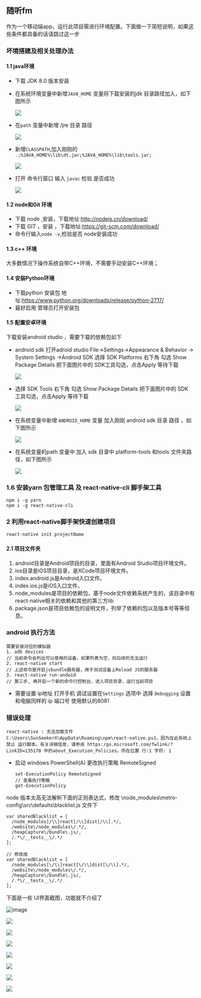 ## 随听fm

作为一个移动端app，运行此项目需进行环境配置。下面做一下简短说明，如果这些条件都具备的话请跳过这一步

### 坏境搭建及相关处理办法

#### 1.1 java环境

- 下载 JDK 8.0 版本安装

- 在系统环境变量中新增`JAVA_HOME` 变量将下载安装的jdk 目录路径加入，如下图所示

  ![](lib\md\javahome.png)

- 在`path` 变量中新增 /jre 目录 路径

  ![](lib\md\jre.png)

- 新增`CLASSPATH`,加入刚刚的 `.;%JAVA_HOME%\lib\dt.jar;%JAVA_HOME%\lib\tools.jar;`

  ![](lib\md\classpath.png)

- 打开 命令行窗口 输入 `javac`  检验 是否成功

  ![](lib\md\cmd.png)

#### 1.2 node和Git 环境

- 下载 node ,安装，下载地址:http://nodejs.cn/download/  
- 下载 GIT ，安装 ，下载地址:https://git-scm.com/download/
- 命令行输入`node -v`,检验是否 node安装成功 

#### 1.3 c++ 环境

大多数情况下操作系统自带C\++环境，不需要手动安装C\++环境；

#### 1.4 安装Python环境

- 下载python 安装包  地址:https://www.python.org/downloads/release/python-2717/
- 最好启用 管理员打开安装包

#### 1.5 配置安卓环境

下载安装android studio ，需要下载的依赖包如下

- android sdk  打开adroid studio  File->Settings->Appearance & Behavior -> System Settings ->Android SDK 选择 SDK Platforms  右下角 勾选 Show Package Details  把下面图片中的 SDK工具勾选，点击Apply 等待下载 

  ![](lib\md\android.png)

  

- 选择 SDK Tools 右下角 勾选 Show Package Details   把下面图片中的 SDK 工具勾选，点击Apply 等待下载 

  ![](lib\md\28.0.png)

- 在系统变量中新增 `ANDROID_HOME` 变量 加入刚刚 android sdk 目录 路径 ，如下图所示

   ![](lib\md\sdk.png)

- 在系统变量的path 变量中 加入  sdk 目录中 platform-tools 和tools 文件夹路径，如下图所示

   ![](lib\md\tool.png)

### 1.6 安装yarn 包管理工具 及 react-native-cli 脚手架工具

```
npm i -g yarn
npm i -g react-native-cli
```



### 2 利用react-native脚手架快速创建项目

```
react-native init projectName
```

#### 2.1 项目文件夹

1. android目录是Android项目的目录，里面有Android Studio项目环境文件。
2. ios目录是iOS项目目录，是XCode项目环境文件。
3. index.android.js是Android入口文件。
4. index.ios.js是iOS入口文件。
5. node_modules是项目的依赖包，基于node文件依赖系统产生的，该目录中有react-native相关的依赖和其他的第三方lib
6. package.json是项目依赖包的说明文件，列举了依赖的包以及版本号等等信息。

### android 执行方法

```
需要安装对应的模拟器
1. adb devices
// 当前命令会列出可以使用的设备，如果列表为空，则后续的无法运行
2. react-native start
// 上述命令是开启jsbundle服务器，用于测试设备上Reload JS的服务器
3. react-native run-andoid
// 第三步, 再开启一个新的命令行控制台，进入项目目录，运行当前项目

```
  - 需要设置 ip地址
     打开手机 调试设置在`Settings` 选项中 选择 `Debugging` 设置和电脑同样的 ip  端口号 使用默认的8081
### 错误处理

  ```
react-native : 无法加载文件    C:\Users\SunSeekerX\AppData\Roaming\npm\react-native.ps1，因为在此系统上禁止 运行脚本。有关详细信息，请参阅 https:/go.microsoft.com/fwlink/?LinkID=135170 中的about_Execution_Policies。所在位置 行:1 字符: 1
  ```

- 启动 windows PowerShell(A)  更改执行策略 RemoteSigned

    ```
    set-ExecutionPolicy RemoteSigned
    // 查看执行策略
    get-ExecutionPolicy
    ```



node 版本太高无法解析下面的正则表达式，修改  \node_modules\metro-config\src\defaults\blacklist.js 文件下

```
var sharedBlacklist = [
  /node_modules[/\\]react[/\\]dist[/\\].*/,
  /website\/node_modules\/.*/,
  /heapCapture\/bundle\.js/,
  /.*\/__tests__\/.*/
];

// 修改成
var sharedBlacklist = [
  /node_modules[\/\\]react[\/\\]dist[\/\\].*/,
  /website\/node_modules\/.*/,
  /heapCapture\/bundle\.js/,
  /.*\/__tests__\/.*/
];
```

下面是一些 UI界面截图，功能就不介绍了

![image](./lib/images/6.png)

![](lib\images\8.png)

![](lib\images\5.png)

![](lib\images\7.png)

![](lib\images\3.png)

![](lib\images\9.png)

![](lib\images\10.png)

![](lib\images\11.png)